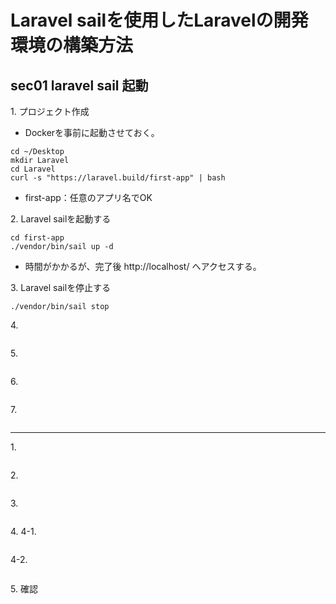 # Laravel sailを使用したLaravelの開発環境の構築方法

## sec01 laravel sail 起動
1\. プロジェクト作成
- Dockerを事前に起動させておく。
```
cd ~/Desktop
mkdir Laravel
cd Laravel
curl -s "https://laravel.build/first-app" | bash
```
- first-app：任意のアプリ名でOK

2\. Laravel sailを起動する
```
cd first-app
./vendor/bin/sail up -d
```
- 時間がかかるが、完了後
http://localhost/
へアクセスする。

3\. Laravel sailを停止する
```
./vendor/bin/sail stop
```

4\. 
```
```

5\. 
```
```

6\. 
```
```

7\. 
```
```
--- 

1\. 
```
```

2\. 
```
```

3\. 
```
```

4\. 
4-1\. 
```
```

4-2\. 
```
```

5\. 確認
```
```